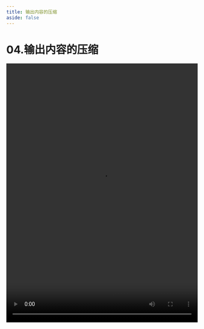 ```yaml
---
title: 输出内容的压缩
aside: false
---
```


# 04.输出内容的压缩

<video autoplay src="http://qn.chinavanes.com/nodejs/module-28/04.输出内容的压缩.mp4" controls controlsList="nodownload" width="100%" height="680"/>

